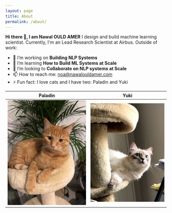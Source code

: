 ```yaml
---
layout: page
title: About
permalink: /about/
---
```


**Hi there 👋, I am Nawal OULD AMER**
I design and build machine learning scientist. Currently, I'm an Lead Research Scientist at Airbus. Outside of work:
- 🔭 I’m working on **Building NLP Systems**
- 🌱 I’m learning **How to Build ML Systems at Scale**
- 👯 I’m looking to **Collaborate on NLP systems at Scale**
- 📫 How to reach me: noa@nawalouldamer.com
- ⚡ Fun fact: I love cats and I have two: Paladin and Yuki

Paladin            |  Yuki
:-------------------------:|:-------------------------:
![paladin](./images/paladin.jpg)  |  ![yuki](./images/yuki.jpg)
<!--
**nawalouldamer/nawalouldamer** is a ✨ _special_ ✨ repository because its `README.md` (this file) appears on your GitHub profile.

Here are some ideas to get you started:

-->
